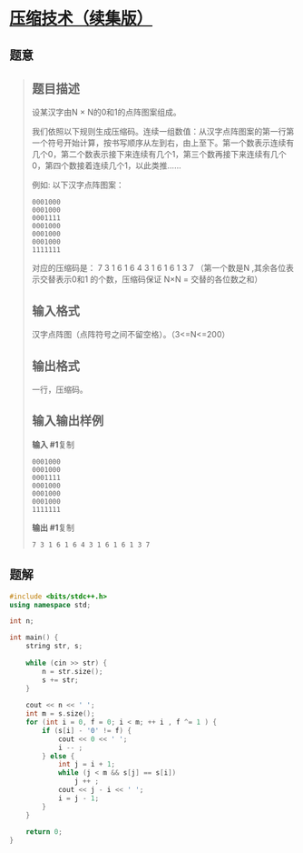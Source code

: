 #  [压缩技术（续集版）](https://www.luogu.com.cn/problem/P1320)

## 题意

>   ## 题目描述
>
>   设某汉字由N × N的0和1的点阵图案组成。
>
>   我们依照以下规则生成压缩码。连续一组数值：从汉字点阵图案的第一行第一个符号开始计算，按书写顺序从左到右，由上至下。第一个数表示连续有几个0，第二个数表示接下来连续有几个1，第三个数再接下来连续有几个0，第四个数接着连续几个1，以此类推……
>
>   例如: 以下汉字点阵图案：
>
>   ```
>   0001000
>   0001000
>   0001111
>   0001000
>   0001000
>   0001000
>   1111111
>   ```
>
>   对应的压缩码是： 7 3 1 6 1 6 4 3 1 6 1 6 1 3 7 （第一个数是N ,其余各位表示交替表示0和1 的个数，压缩码保证 N×N = 交替的各位数之和）
>
>   ## 输入格式
>
>   汉字点阵图（点阵符号之间不留空格）。（3<=N<=200）
>
>   ## 输出格式
>
>   一行，压缩码。
>
>   ## 输入输出样例
>
>   **输入 #1**复制
>
>   ```
>   0001000
>   0001000
>   0001111
>   0001000
>   0001000
>   0001000
>   1111111
>   ```
>
>   **输出 #1**复制
>
>   ```
>   7 3 1 6 1 6 4 3 1 6 1 6 1 3 7
>   ```

## 题解



```c++
#include <bits/stdc++.h>
using namespace std;

int n;

int main() {
    string str, s;
    
    while (cin >> str) {
        n = str.size();
        s += str;
    }
    
    cout << n << ' ';
    int m = s.size();
    for (int i = 0, f = 0; i < m; ++ i , f ^= 1 ) {
        if (s[i] - '0' != f) {
            cout << 0 << ' ';
            i -- ;
        } else {
            int j = i + 1;
            while (j < m && s[j] == s[i])
                j ++ ;
            cout << j - i << ' ';
            i = j - 1;
        }
    }
    
    return 0;
}
```



```python3

```

